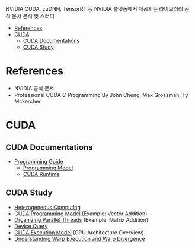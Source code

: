 NVIDIA CUDA, cuDNN, TensorRT 등 NVIDIA 플랫폼에서 제공되는 라이브러리 공식 문서 분석 및 스터디 

- [References](#references)
- [CUDA](#cuda)
  - [CUDA Documentations](#cuda-documentations)
  - [CUDA Study](#cuda-study)

# References

- NVIDIA 공식 문서
- Professional CUDA C Programming By John Cheng, Max Grossman, Ty Mckercher

# CUDA

## CUDA Documentations

- [Programming Guide](/cuda-doc/01_programming_guide/01_intro.md)
  - [Programming Model](/cuda-doc/01_programming_guide/02_programming_model.md)
  - [CUDA Runtime](cuda-doc/01_programming_guide/03_02_cuda_runtime.md)


## CUDA Study

- [Heterogeneous Computing](/cuda-study/01_heterogeneous_computing.md)
- [CUDA Programming Model](/cuda-study/02_cuda_programming_model.md) (Example: Vector Addition)
- [Organizing Parallel Threads](/cuda-study/03_organizing_parallel_threads.md) (Example: Matrix Addition)
- [Device Query](/cuda-study/04_device_query.md)
- [CUDA Execution Model](/cuda-study/05_cuda_execution_model.md) (GPU Architecture Overview)
- [Understanding Warp Execution and Warp Divergence](/cuda-study/06_understanding_warp_execution.md)